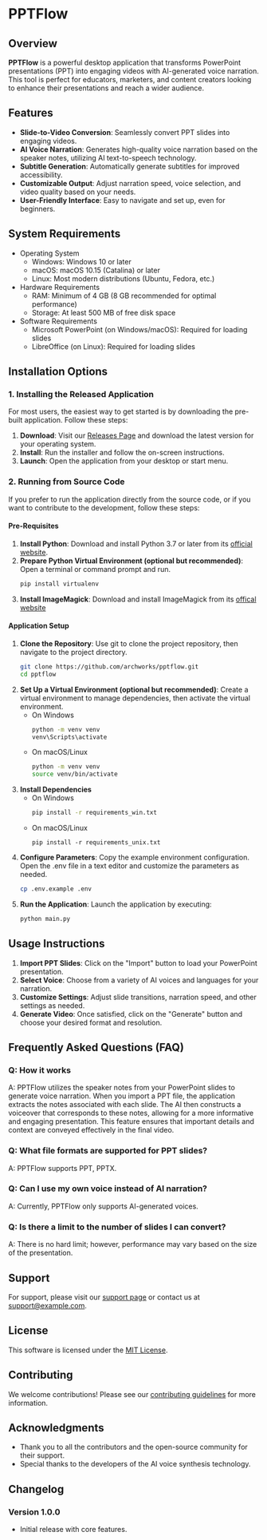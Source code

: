 # PPTFlow

## Overview

**PPTFlow** is a powerful desktop application that transforms PowerPoint presentations (PPT) into engaging videos with AI-generated voice narration. This tool is perfect for educators, marketers, and content creators looking to enhance their presentations and reach a wider audience.

## Features
- **Slide-to-Video Conversion**: Seamlessly convert PPT slides into engaging videos.
- **AI Voice Narration**: Generates high-quality voice narration based on the speaker notes, utilizing AI text-to-speech technology.
- **Subtitle Generation**: Automatically generate subtitles for improved accessibility.
- **Customizable Output**: Adjust narration speed, voice selection, and video quality based on your needs.
- **User-Friendly Interface**: Easy to navigate and set up, even for beginners.

## System Requirements
* Operating System
    * Windows: Windows 10 or later
    * macOS: macOS 10.15 (Catalina) or later
    * Linux: Most modern distributions (Ubuntu, Fedora, etc.)
* Hardware Requirements
    * RAM: Minimum of 4 GB (8 GB recommended for optimal performance)
    * Storage: At least 500 MB of free disk space
* Software Requirements
    * Microsoft PowerPoint (on Windows/macOS): Required for loading slides
    * LibreOffice (on Linux): Required for loading slides

## Installation Options
### 1. Installing the Released Application
For most users, the easiest way to get started is by downloading the pre-built application. Follow these steps:

1. **Download**: Visit our [Releases Page](https://github.com/archworks/pptflow/releases) and download the latest version for your operating system.
2. **Install**: Run the installer and follow the on-screen instructions.
3. **Launch**: Open the application from your desktop or start menu.

### 2. Running from Source Code
If you prefer to run the application directly from the source code, or if you want to contribute to the development, follow these steps:

#### Pre-Requisites

1. **Install Python**: Download and install Python 3.7 or later from its [official website](https://www.python.org/downloads/).
2. **Prepare Python Virtual Environment (optional but recommended)**: Open a terminal or command prompt and run.
    ```bash
    pip install virtualenv
    ``` 
3. **Install ImageMagick**: Download and install ImageMagick from its [offical website](https://imagemagick.org/script/download.php)

#### Application Setup
1. **Clone the Repository**: Use git to clone the project repository, then navigate to the project directory.
    ```bash
    git clone https://github.com/archworks/pptflow.git
    cd pptflow
    ```
2. **Set Up a Virtual Environment (optional but recommended)**: Create a virtual environment to manage dependencies, then activate the virtual environment.
    * On Windows
        ```bash
        python -m venv venv
        venv\Scripts\activate
        ``` 
    * On macOS/Linux
        ```bash
        python -m venv venv
        source venv/bin/activate
        ``` 
3. **Install Dependencies**
    * On Windows
        ```bash
        pip install -r requirements_win.txt
        ```
    * On macOS/Linux  
        ```
        pip install -r requirements_unix.txt
        ```
4. **Configure Parameters**: Copy the example environment configuration. Open the .env file in a text editor and customize the parameters as needed.
    ```bash
    cp .env.example .env
    ```
5. **Run the Application**: Launch the application by executing:
    ```bash
    python main.py
    ```    

## Usage Instructions

1. **Import PPT Slides**: Click on the "Import" button to load your PowerPoint presentation.
2. **Select Voice**: Choose from a variety of AI voices and languages for your narration.
3. **Customize Settings**: Adjust slide transitions, narration speed, and other settings as needed.
4. **Generate Video**: Once satisfied, click on the "Generate" button and choose your desired format and resolution.

## Frequently Asked Questions (FAQ)
### Q: How it works
A: PPTFlow utilizes the speaker notes from your PowerPoint slides to generate voice narration. When you import a PPT file, the application extracts the notes associated with each slide. The AI then constructs a voiceover that corresponds to these notes, allowing for a more informative and engaging presentation. This feature ensures that important details and context are conveyed effectively in the final video.

### Q: What file formats are supported for PPT slides?
A: PPTFlow supports PPT, PPTX.

### Q: Can I use my own voice instead of AI narration?
A: Currently, PPTFlow only supports AI-generated voices.

### Q: Is there a limit to the number of slides I can convert?
A: There is no hard limit; however, performance may vary based on the size of the presentation.

## Support

For support, please visit our [support page](#) or contact us at [support@example.com](mailto:support@example.com).

## License

This software is licensed under the [MIT License](LICENSE).

## Contributing

We welcome contributions! Please see our [contributing guidelines](CONTRIBUTING.md) for more information.

## Acknowledgments

- Thank you to all the contributors and the open-source community for their support.
- Special thanks to the developers of the AI voice synthesis technology.

## Changelog

### Version 1.0.0
- Initial release with core features.
